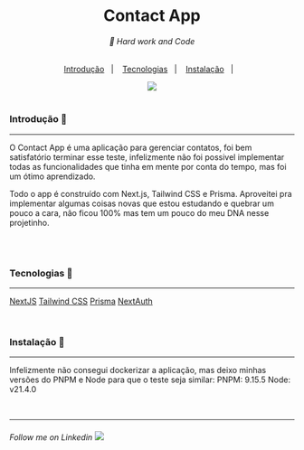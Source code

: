 <div align="center">
    <h1 margin="0">
        Contact App
    </h1>
</div>

<h6 align="center">
    🥋 Hard work and Code 
</h6>


<p align="center">
    <a href="#introduction">Introdução</a>&nbsp;&nbsp;&nbsp;|&nbsp;&nbsp;&nbsp;
    <a href="#tecnologies">Tecnologias</a>&nbsp;&nbsp;&nbsp;|&nbsp;&nbsp;&nbsp;
    <a href="#install">Instalação</a>&nbsp;&nbsp;&nbsp;|&nbsp;&nbsp;&nbsp;
</p>

<div align="center">
<img src="/.github/screen-example.png"/>
</div>
<br />

<h3 id="introduction">Introdução 🏁</h3>
    <hr />
    <p>
        O Contact App é uma aplicação para gerenciar contatos, foi bem satisfatório terminar esse teste, infelizmente não foi possivel implementar todas as funcionalidades que tinha em mente por conta do tempo, mas foi um ótimo aprendizado.
    </p>
    <p>
        Todo o app é construído com Next.js, Tailwind CSS e Prisma. Aproveitei pra implementar algumas coisas novas que estou estudando e quebrar um pouco a cara, não ficou 100% mas tem um pouco do meu DNA nesse projetinho.
    </p>
<br>
<br>

<h3 id="tecnologies">Tecnologias 🚀</h3>
<hr />

<a href="https://nextjs.org/">NextJS</a>
<a href="https://tailwindcss.com/">Tailwind CSS</a>
<a href="https://prisma.io/">Prisma</a>
<a href="https://next-auth.js.org/">NextAuth</a>

<br>

<h3 id="install">Instalação 📲</h3>
<hr />
    <p>
        Infelizmente não consegui dockerizar a aplicação, mas deixo minhas versões do PNPM e Node para que o 
        teste seja similar:
        PNPM: 9.15.5
        Node: v21.4.0
    </p>
<br>

---

<h6>
    Follow me on Linkedin 
    <a href="https://www.linkedin.com/in/yankaique/">
        <img src="/.github/linkedin.png" />
    </a>
</h6>
